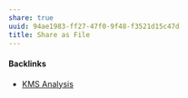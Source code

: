 ```yaml
---
share: true
uuid: 94ae1983-ff27-47f0-9f48-f3521d15c47d
title: Share as File
---
```

#### Backlinks

* [KMS Analysis](/ea7bef36-42df-455b-8fb6-c8bdb458b6e5)